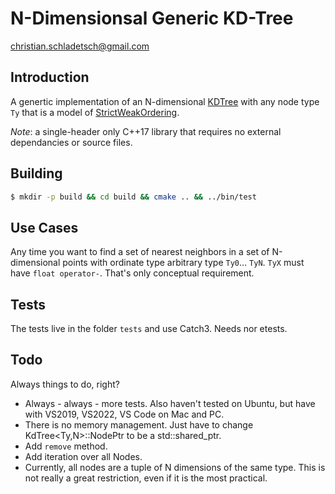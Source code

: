 # N-Dimensionsal Generic KD-Tree

christian.schladetsch@gmail.com

## Introduction

A genertic implementation of an N-dimensional [KDTree](https://en.wikipedia.org/wiki/K-d_tree) with any node type `Ty` that is a model of [StrictWeakOrdering](https://en.cppreference.com/w/cpp/concepts/strict_weak_order).

*Note*: a single-header only C++17 library that requires no external dependancies or source files.

## Building

```bash
$ mkdir -p build && cd build && cmake .. && ../bin/test
```

## Use Cases

Any time you want to find a set of nearest neighbors in a set of N-dimensional points with ordinate type arbitrary type `Ty0`... `TyN`. `TyX` must have `float operator-`. That's only conceptual requirement.

## Tests

The tests live in the folder `tests` and use Catch3. Needs nor etests.

## Todo

Always things to do, right?

* Always - always - more tests. Also haven't tested on Ubuntu, but have with VS2019, VS2022, VS Code on Mac and PC.
* There is no memory management. Just have to change KdTree<Ty,N>::NodePtr to be a std::shared_ptr<Node>.
* Add `remove` method.
* Add iteration over all Nodes.
* Currently, all nodes are a tuple of N dimensions of the same type. This is not really a great restriction, even if it is the most practical.

